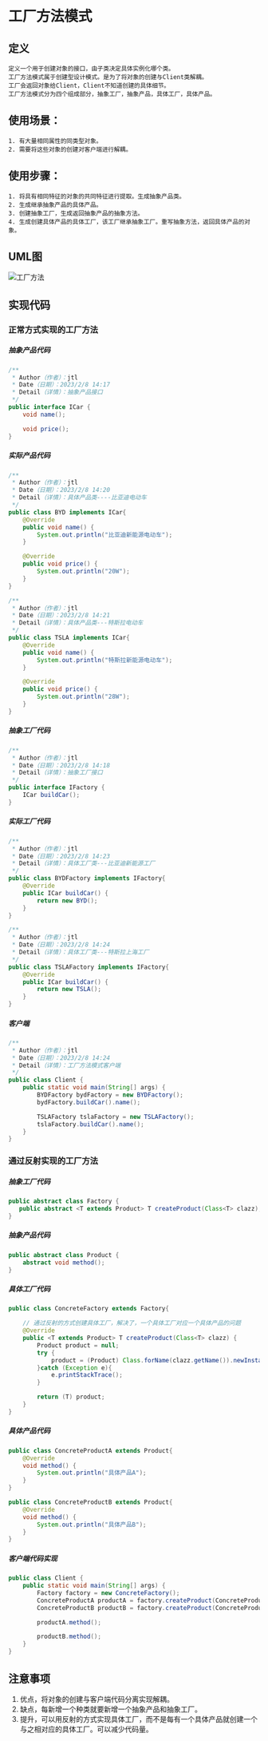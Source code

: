 # 工厂方法模式
## 定义
    定义一个用于创建对象的接口，由子类决定具体实例化哪个类。
    工厂方法模式属于创建型设计模式。是为了将对象的创建与Client类解耦。
    工厂会返回对象给Client，Client不知道创建的具体细节。
    工厂方法模式分为四个组成部分，抽象工厂，抽象产品，具体工厂，具体产品。
## 使用场景：
    1. 有大量相同属性的同类型对象。
    2. 需要将这些对象的创建对客户端进行解耦。
## 使用步骤：
    1. 将具有相同特征的对象的共同特征进行提取。生成抽象产品类。
    2. 生成继承抽象产品的具体产品。
    3. 创建抽象工厂，生成返回抽象产品的抽象方法。
    4. 生成创建具体产品的具体工厂，该工厂继承抽象工厂。重写抽象方法，返回具体产品的对象。
## UML图
![工厂方法](工厂方法模式.png)

## 实现代码
### 正常方式实现的工厂方法
##### 抽象产品代码
```java
/**
 * Author（作者）：jtl
 * Date（日期）：2023/2/8 14:17
 * Detail（详情）：抽象产品接口
 */
public interface ICar {
    void name();

    void price();
}
```
##### 实际产品代码
```java
/**
 * Author（作者）：jtl
 * Date（日期）：2023/2/8 14:20
 * Detail（详情）：具体产品类----比亚迪电动车
 */
public class BYD implements ICar{
    @Override
    public void name() {
        System.out.println("比亚迪新能源电动车");
    }

    @Override
    public void price() {
        System.out.println("20W");
    }
}

/**
 * Author（作者）：jtl
 * Date（日期）：2023/2/8 14:21
 * Detail（详情）：具体产品类---特斯拉电动车
 */
public class TSLA implements ICar{
    @Override
    public void name() {
        System.out.println("特斯拉新能源电动车");
    }

    @Override
    public void price() {
        System.out.println("28W");
    }
}
```
##### 抽象工厂代码
```java
/**
 * Author（作者）：jtl
 * Date（日期）：2023/2/8 14:18
 * Detail（详情）：抽象工厂接口
 */
public interface IFactory {
    ICar buildCar();
}
```
##### 实际工厂代码
```java
/**
 * Author（作者）：jtl
 * Date（日期）：2023/2/8 14:23
 * Detail（详情）：具体工厂类---比亚迪新能源工厂
 */
public class BYDFactory implements IFactory{
    @Override
    public ICar buildCar() {
        return new BYD();
    }
}

/**
 * Author（作者）：jtl
 * Date（日期）：2023/2/8 14:24
 * Detail（详情）：具体工厂类---特斯拉上海工厂
 */
public class TSLAFactory implements IFactory{
    @Override
    public ICar buildCar() {
        return new TSLA();
    }
}
```
##### 客户端
```java
/**
 * Author（作者）：jtl
 * Date（日期）：2023/2/8 14:24
 * Detail（详情）：工厂方法模式客户端
 */
public class Client {
    public static void main(String[] args) {
        BYDFactory bydFactory = new BYDFactory();
        bydFactory.buildCar().name();

        TSLAFactory tslaFactory = new TSLAFactory();
        tslaFactory.buildCar().name();
    }
}
```



### 通过反射实现的工厂方法
##### 抽象工厂代码
```java
public abstract class Factory {
   public abstract <T extends Product> T createProduct(Class<T> clazz);
}
```
##### 抽象产品代码
```java
public abstract class Product {
    abstract void method();
}
```

##### 具体工厂代码
```java
public class ConcreteFactory extends Factory{

    // 通过反射的方式创建具体工厂，解决了，一个具体工厂对应一个具体产品的问题
    @Override
    public <T extends Product> T createProduct(Class<T> clazz) {
        Product product = null;
        try {
            product = (Product) Class.forName(clazz.getName()).newInstance();
        }catch (Exception e){
            e.printStackTrace();
        }

        return (T) product;
    }
}
```

##### 具体产品代码
```java
public class ConcreteProductA extends Product{
    @Override
    void method() {
        System.out.println("具体产品A");
    }
}

public class ConcreteProductB extends Product{
    @Override
    void method() {
        System.out.println("具体产品B");
    }
}
```

##### 客户端代码实现
```java
public class Client {
    public static void main(String[] args) {
        Factory factory = new ConcreteFactory();
        ConcreteProductA productA = factory.createProduct(ConcreteProductA.class);
        ConcreteProductB productB = factory.createProduct(ConcreteProductB.class);

        productA.method();

        productB.method();
    }
}
```
## 注意事项
1. 优点，将对象的创建与客户端代码分离实现解耦。
2. 缺点，每新增一个种类就要新增一个抽象产品和抽象工厂。
3. 提升，可以用反射的方式实现具体工厂，而不是每有一个具体产品就创建一个与之相对应的具体工厂。可以减少代码量。